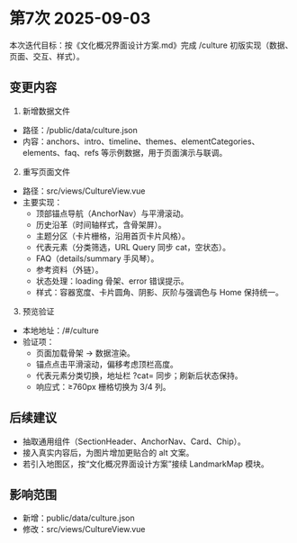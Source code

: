 # 第7次 2025-09-03

本次迭代目标：按《文化概况界面设计方案.md》完成 /culture 初版实现（数据、页面、交互、样式）。

## 变更内容

1) 新增数据文件
- 路径：/public/data/culture.json
- 内容：anchors、intro、timeline、themes、elementCategories、elements、faq、refs 等示例数据，用于页面演示与联调。

2) 重写页面文件
- 路径：src/views/CultureView.vue
- 主要实现：
  - 顶部锚点导航（AnchorNav）与平滑滚动。
  - 历史沿革（时间轴样式，含骨架屏）。
  - 主题分区（卡片栅格，沿用首页卡片风格）。
  - 代表元素（分类筛选，URL Query 同步 cat，空状态）。
  - FAQ（details/summary 手风琴）。
  - 参考资料（外链）。
  - 状态处理：loading 骨架、error 错误提示。
  - 样式：容器宽度、卡片圆角、阴影、灰阶与强调色与 Home 保持统一。

3) 预览验证
- 本地地址：/#/culture
- 验证项：
  - 页面加载骨架 → 数据渲染。
  - 锚点点击平滑滚动，偏移考虑顶栏高度。
  - 代表元素分类切换，地址栏 ?cat= 同步；刷新后状态保持。
  - 响应式：≥760px 栅格切换为 3/4 列。

## 后续建议
- 抽取通用组件（SectionHeader、AnchorNav、Card、Chip）。
- 接入真实内容后，为图片增加更贴合的 alt 文案。
- 若引入地图区，按“文化概况界面设计方案”接续 LandmarkMap 模块。

## 影响范围
- 新增：public/data/culture.json
- 修改：src/views/CultureView.vue